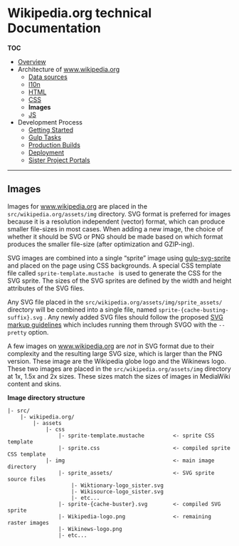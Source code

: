 # Wikipedia.org technical Documentation
**TOC**

- [Overview](../README.md)
- Architecture of www.wikipedia.org
	- [Data sources](data.md)
	- [l10n](l10n.md)
	- [HTML](html.md)
	- [CSS](css.md)
	- **Images**
	- [JS](javascript.md)
- Development Process
	- [Getting Started](../development/getting_started.md)
	- [Gulp Tasks](../development/gulp.md)
	- [Production Builds](../development/prod.md)
	- [Deployment](../development/deploy.md)
	- [Sister Project Portals](../development/sister_portals.md)

---
## Images
Images for www.wikipedia.org are placed in the `src/wikipedia.org/assets/img` directory. SVG format is preferred for images because it is a resolution independent (vector) format, which can produce smaller file-sizes in most cases. When adding a new image, the choice of whether it should be SVG or PNG should be made based on which format produces the smaller file-size (after optimization and GZIP-ing).

SVG images are combined into a single “sprite” image using [gulp-svg-sprite](https://github.com/jkphl/gulp-svg-sprite) and placed on the page using CSS backgrounds. A special CSS template file called `sprite-template.mustache ` is used to generate the CSS for the SVG sprite. The sizes of the SVG sprites are defined by the width and height attributes of the SVG files.

Any SVG file placed in the `src/wikipedia.org/assets/img/sprite_assets/` directory will be combined into a single file, named `sprite-{cache-busting-suffix}.svg` . Any newly added SVG files should follow the proposed [SVG markup guidelines](https://phabricator.wikimedia.org/T178867) which includes running them through SVGO with the `--pretty` option.

A few images on www.wikipedia.org are *not* in SVG format due to their complexity and the resulting large SVG size, which is larger than the PNG version. These image are the Wikipedia  globe logo and the Wikinews logo. These two images are placed in the  `src/wikipedia.org/assets/img` directory at 1x, 1.5x and 2x sizes. These sizes match the sizes of images in MediaWiki content and skins.

**Image directory structure**

```
|- src/
    |- wikipedia.org/
        |- assets
            |- css
                |- sprite-template.mustache         <- sprite CSS template
                |- sprite.css                       <- compiled sprite CSS template
            |- img                                  <- main image directory
                |- sprite_assets/                   <- SVG sprite source files
                    |- Wiktionary-logo_sister.svg
                    |- Wikisource-logo_sister.svg
                    |- etc...
                |- sprite-{cache-buster}.svg        <- compiled SVG sprite
                |- Wikipedia-logo.png               <- remaining raster images
                |- Wikinews-logo.png
                |- etc...
```
